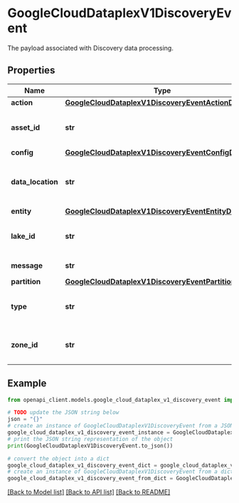 # GoogleCloudDataplexV1DiscoveryEvent

The payload associated with Discovery data processing.

## Properties

Name | Type | Description | Notes
------------ | ------------- | ------------- | -------------
**action** | [**GoogleCloudDataplexV1DiscoveryEventActionDetails**](GoogleCloudDataplexV1DiscoveryEventActionDetails.md) |  | [optional] 
**asset_id** | **str** | The id of the associated asset. | [optional] 
**config** | [**GoogleCloudDataplexV1DiscoveryEventConfigDetails**](GoogleCloudDataplexV1DiscoveryEventConfigDetails.md) |  | [optional] 
**data_location** | **str** | The data location associated with the event. | [optional] 
**entity** | [**GoogleCloudDataplexV1DiscoveryEventEntityDetails**](GoogleCloudDataplexV1DiscoveryEventEntityDetails.md) |  | [optional] 
**lake_id** | **str** | The id of the associated lake. | [optional] 
**message** | **str** | The log message. | [optional] 
**partition** | [**GoogleCloudDataplexV1DiscoveryEventPartitionDetails**](GoogleCloudDataplexV1DiscoveryEventPartitionDetails.md) |  | [optional] 
**type** | **str** | The type of the event being logged. | [optional] 
**zone_id** | **str** | The id of the associated zone. | [optional] 

## Example

```python
from openapi_client.models.google_cloud_dataplex_v1_discovery_event import GoogleCloudDataplexV1DiscoveryEvent

# TODO update the JSON string below
json = "{}"
# create an instance of GoogleCloudDataplexV1DiscoveryEvent from a JSON string
google_cloud_dataplex_v1_discovery_event_instance = GoogleCloudDataplexV1DiscoveryEvent.from_json(json)
# print the JSON string representation of the object
print(GoogleCloudDataplexV1DiscoveryEvent.to_json())

# convert the object into a dict
google_cloud_dataplex_v1_discovery_event_dict = google_cloud_dataplex_v1_discovery_event_instance.to_dict()
# create an instance of GoogleCloudDataplexV1DiscoveryEvent from a dict
google_cloud_dataplex_v1_discovery_event_from_dict = GoogleCloudDataplexV1DiscoveryEvent.from_dict(google_cloud_dataplex_v1_discovery_event_dict)
```
[[Back to Model list]](../README.md#documentation-for-models) [[Back to API list]](../README.md#documentation-for-api-endpoints) [[Back to README]](../README.md)


